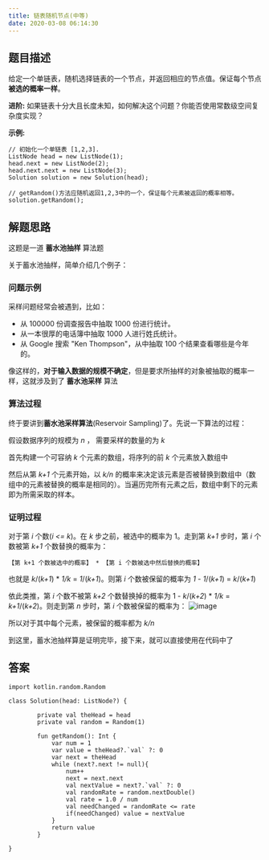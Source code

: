 ```yaml
---
title: 链表随机节点(中等)
date: 2020-03-08 06:14:30
---
```

## 题目描述

给定一个单链表，随机选择链表的一个节点，并返回相应的节点值。保证每个节点**被选的概率一样**。

**进阶:**
如果链表十分大且长度未知，如何解决这个问题？你能否使用常数级空间复杂度实现？

**示例:**


```
// 初始化一个单链表 [1,2,3].
ListNode head = new ListNode(1);
head.next = new ListNode(2);
head.next.next = new ListNode(3);
Solution solution = new Solution(head);

// getRandom()方法应随机返回1,2,3中的一个，保证每个元素被返回的概率相等。
solution.getRandom();
```

## 解题思路

这题是一道 **蓄水池抽样** 算法题

关于蓄水池抽样，简单介绍几个例子：

### 问题示例

采样问题经常会被遇到，比如：

- 从 100000 份调查报告中抽取 1000 份进行统计。
- 从一本很厚的电话簿中抽取 1000 人进行姓氏统计。
- 从 Google 搜索 "Ken Thompson"，从中抽取 100 个结果查看哪些是今年的。

像这样的，**对于输入数据的规模不确定**，但是要求所抽样的对象被抽取的概率一样，这就涉及到了 **蓄水池采样** 算法

### 算法过程
终于要讲到**蓄水池采样算法**(Reservoir Sampling)了。先说一下算法的过程：

假设数据序列的规模为 *n* ， 需要采样的数量的为 *k* 

首先构建一个可容纳 *k* 个元素的数组，将序列的前 *k* 个元素放入数组中

然后从第 *k+1* 个元素开始，以 *k/n* 的概率来决定该元素是否被替换到数组中（数组中的元素被替换的概率是相同的）。当遍历完所有元素之后，数组中剩下的元素即为所需采取的样本。

### 证明过程

对于第 *i* 个数(*i <= k*)。在 *k* 步之前，被选中的概率为 1。走到第 *k+1* 步时，第 *i* 个数被第 *k+1* 个数替换的概率为：

    【第 k+1 个数被选中的概率】 * 【第 i 个数被选中然后替换的概率】

也就是 *k*/(*k+1*) * *1/k* = *1*/(*k+1*)。则第 *i* 个数被保留的概率为 *1* - *1*/(*k+1*) = *k*/(*k+1*)

依此类推，第 *i* 个数不被第 *k+2* 个数替换掉的概率为 1 - *k*/(*k+2*) * *1/k* = *k+1*/(*k+2*)。则走到第 *n* 步时，第 *i* 个数被保留的概率为：
![image](https://user-images.githubusercontent.com/30992818/72140924-c3d3bd00-33cc-11ea-8e87-0e7a554ba8c4.png)

所以对于其中每个元素，被保留的概率都为 *k/n*

到这里，蓄水池抽样算是证明完毕，接下来，就可以直接使用在代码中了

## 答案


```
import kotlin.random.Random

class Solution(head: ListNode?) {
    
        private val theHead = head
        private val random = Random(1)

        fun getRandom(): Int {
            var num = 1
            var value = theHead?.`val` ?: 0
            var next = theHead
            while (next?.next != null){
                num++
                next = next.next
                val nextValue = next?.`val` ?: 0
                val randomRate = random.nextDouble()
                val rate = 1.0 / num
                val needChanged = randomRate <= rate
                if(needChanged) value = nextValue
            }
            return value
        }

}
```
